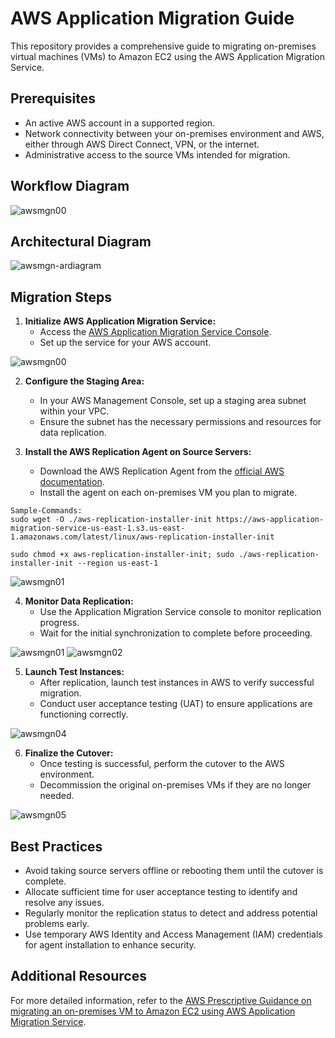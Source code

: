 # AWS Application Migration Guide

This repository provides a comprehensive guide to migrating on-premises virtual machines (VMs) to Amazon EC2 using the AWS Application Migration Service.

## Prerequisites

- An active AWS account in a supported region.
- Network connectivity between your on-premises environment and AWS, either through AWS Direct Connect, VPN, or the internet.
- Administrative access to the source VMs intended for migration.

## Workflow Diagram

![awsmgn00](images/awsmgndia.png)

## Architectural Diagram

![awsmgn-ardiagram](images/awsmgn-ardiagram.png)

## Migration Steps

1. **Initialize AWS Application Migration Service:**
   - Access the [AWS Application Migration Service Console](https://console.aws.amazon.com/mgn).
   - Set up the service for your AWS account.


![awsmgn00](images/awsmgn0.png)


2. **Configure the Staging Area:**
   - In your AWS Management Console, set up a staging area subnet within your VPC.
   - Ensure the subnet has the necessary permissions and resources for data replication.

3. **Install the AWS Replication Agent on Source Servers:**
   - Download the AWS Replication Agent from the [official AWS documentation](https://docs.aws.amazon.com/mgn/latest/ug/install-agent.html).
   - Install the agent on each on-premises VM you plan to migrate.

```shell
Sample-Commands:
sudo wget -O ./aws-replication-installer-init https://aws-application-migration-service-us-east-1.s3.us-east-1.amazonaws.com/latest/linux/aws-replication-installer-init

sudo chmod +x aws-replication-installer-init; sudo ./aws-replication-installer-init --region us-east-1
```

![awsmgn01](images/vm01.png)


4. **Monitor Data Replication:**
   - Use the Application Migration Service console to monitor replication progress.
   - Wait for the initial synchronization to complete before proceeding.

![awsmgn01](images/awsmgn-01.png)
![awsmgn02](images/awsmgn-02.png)

5. **Launch Test Instances:**
   - After replication, launch test instances in AWS to verify successful migration.
   - Conduct user acceptance testing (UAT) to ensure applications are functioning correctly.

![awsmgn04](images/awsmgn-04.png)


6. **Finalize the Cutover:**
   - Once testing is successful, perform the cutover to the AWS environment.
   - Decommission the original on-premises VMs if they are no longer needed.

![awsmgn05](images/awsmgn-05.png)


## Best Practices

- Avoid taking source servers offline or rebooting them until the cutover is complete.
- Allocate sufficient time for user acceptance testing to identify and resolve any issues.
- Regularly monitor the replication status to detect and address potential problems early.
- Use temporary AWS Identity and Access Management (IAM) credentials for agent installation to enhance security.

## Additional Resources

For more detailed information, refer to the [AWS Prescriptive Guidance on migrating an on-premises VM to Amazon EC2 using AWS Application Migration Service](https://docs.aws.amazon.com/prescriptive-guidance/latest/patterns/migrate-an-on-premises-vm-to-amazon-ec2-by-using-aws-application-migration-service.html).

